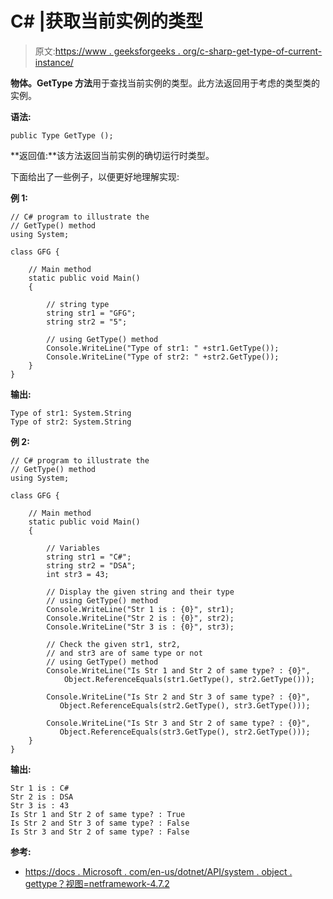 # C# |获取当前实例的类型

> 原文:[https://www . geeksforgeeks . org/c-sharp-get-type-of-current-instance/](https://www.geeksforgeeks.org/c-sharp-getting-the-type-of-the-current-instance/)

**物体。GetType 方法**用于查找当前实例的类型。此方法返回用于考虑的类型类的实例。

**语法:**

```
public Type GetType ();
```

**返回值:**该方法返回当前实例的确切运行时类型。

下面给出了一些例子，以便更好地理解实现:

**例 1:**

```
// C# program to illustrate the 
// GetType() method
using System;

class GFG {

    // Main method
    static public void Main()
    {

        // string type
        string str1 = "GFG";
        string str2 = "5";

        // using GetType() method
        Console.WriteLine("Type of str1: " +str1.GetType());
        Console.WriteLine("Type of str2: " +str2.GetType());
    }
}
```

**输出:**

```
Type of str1: System.String
Type of str2: System.String

```

**例 2:**

```
// C# program to illustrate the 
// GetType() method
using System;

class GFG {

    // Main method
    static public void Main()
    {

        // Variables
        string str1 = "C#";
        string str2 = "DSA";
        int str3 = 43;

        // Display the given string and their type
        // using GetType() method
        Console.WriteLine("Str 1 is : {0}", str1);
        Console.WriteLine("Str 2 is : {0}", str2);
        Console.WriteLine("Str 3 is : {0}", str3);

        // Check the given str1, str2,
        // and str3 are of same type or not
        // using GetType() method
        Console.WriteLine("Is Str 1 and Str 2 of same type? : {0}", 
            Object.ReferenceEquals(str1.GetType(), str2.GetType()));

        Console.WriteLine("Is Str 2 and Str 3 of same type? : {0}",
           Object.ReferenceEquals(str2.GetType(), str3.GetType()));

        Console.WriteLine("Is Str 3 and Str 2 of same type? : {0}", 
           Object.ReferenceEquals(str3.GetType(), str2.GetType()));
    }
}
```

**输出:**

```
Str 1 is : C#
Str 2 is : DSA
Str 3 is : 43
Is Str 1 and Str 2 of same type? : True
Is Str 2 and Str 3 of same type? : False
Is Str 3 and Str 2 of same type? : False

```

**参考:**

*   [https://docs . Microsoft . com/en-us/dotnet/API/system . object . gettype？视图=netframework-4.7.2](https://docs.microsoft.com/en-us/dotnet/api/system.object.gettype?view=netframework-4.7.2)